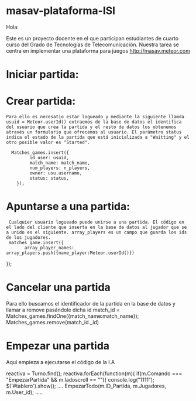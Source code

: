 masav-plataforma-ISI
====================
Hola:

Este es un proyecto docente en el que participan estudiantes de cuarto curso del Grado de Tecnologías de Telecomunicación.
Nuestra tarea se  centra en implementar una plataforma para juegos http://masav.meteor.com



# Iniciar partida:
# Crear partida:
    Para ello es necesatio estar logueado y mediante la siguiente llamda usuid = Meteor.userId() extraemos de la base de datos el identifica del usuario que crea la partida y el resto de datos los obtenemos através un formulario que ofrecemos al usuario. El parámetro status indica el estado de la partida que está inicializada a "Waitting" y el otro posible valor es "Started". 
        
      Matches_games.insert({
             id_user: usuid,
             match_name: match_name,
             num_players: n_players,
             owner: usu.username,
             status: status,
        });
    

# Apuntarse a una partida:
     Cualquier usuario logueado puede unirse a una partida. El código en el lado del cliente que inserta en la base de datos al jugador que se a unido es el siguiente. array_players es un campo que guarda los ids de los jugadores.
     matches_game.insert({
           array_player_names: array_players.push({name_player:Meteor.userId()})
});

# Cancelar una partida
   Para ello buscamos el identificador de la partida en la base de datos y llamar a remove pasándole dicha id
   match_id = Matches_games.findOne({match_name:match_name});
   Matches_games.remove(match_id._id)


# Empezar una partida
Aquí empieza a ejecutarse el código de la I.A <br>
   
  reactiva = Turno.find();
   reactiva.forEach(function(m){
   if(m.Comando === "EmpezarPartida" && m.ladoscroll == ""){
     console.log("1111");
     $('#tablero').show(); ....
    EmpezarTodo(m.ID_Partida, m.Jugadores, m.User_id);
    .....

# 
